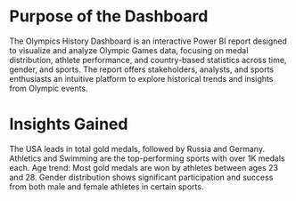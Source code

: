 # Purpose of the Dashboard

The Olympics History Dashboard is an interactive Power BI report designed to visualize and analyze Olympic Games data, focusing on medal distribution,
athlete performance, and country-based statistics across time, gender, and sports. The report offers stakeholders, analysts, and sports enthusiasts an intuitive platform to explore historical trends and insights from Olympic events.

# Insights Gained
The USA leads in total gold medals, followed by Russia and Germany.
Athletics and Swimming are the top-performing sports with over 1K medals each.
Age trend: Most gold medals are won by athletes between ages 23 and 28.
Gender distribution shows significant participation and success from both male and female athletes in certain sports.
